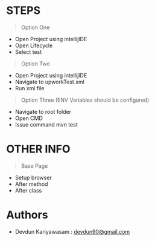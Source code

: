 # STEPS 

>Option One
- Open Project using intellijIDE
- Open Lifecycle
- Select test

>Option Two
- Open Project using intellijIDE
- Navigate to upworkTest.xml
- Run xml file

>Option Three (ENV Variables should be configured)
- Navigate to root folder
- Open CMD
- Issue command mvn test

# OTHER INFO
 
>Base Page
 - Setup browser
 - After method
 - After class

# Authors

- Devdun Kariyawasam : devdun90@gmail.com 
